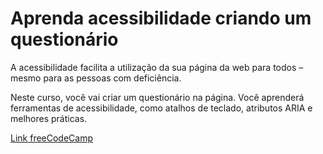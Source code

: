 # Aprenda acessibilidade criando um questionário

A acessibilidade facilita a utilização da sua página da web para todos – mesmo para as pessoas com deficiência.

Neste curso, você vai criar um questionário na página. Você aprenderá ferramentas de acessibilidade, como atalhos de teclado, atributos ARIA e melhores práticas.

[Link freeCodeCamp](https://www.freecodecamp.org/portuguese/learn/2022/responsive-web-design/learn-accessibility-by-building-a-quiz/ "Link freeCodeCamp")
